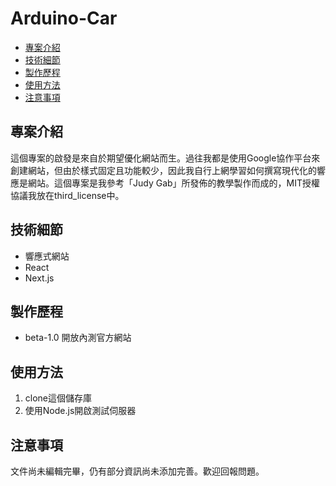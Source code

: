 # Arduino-Car

- [專案介紹](#專案介紹) 
- [技術細節](#技術細節) 
- [製作歷程](#製作歷程) 
- [使用方法](#使用方法) 
- [注意事項](#注意事項) 

## 專案介紹
這個專案的啟發是來自於期望優化網站而生。過往我都是使用Google協作平台來創建網站，但由於樣式固定且功能較少，因此我自行上網學習如何撰寫現代化的響應是網站。這個專案是我參考「Judy Gab」所發佈的教學製作而成的，MIT授權協議我放在third_license中。

## 技術細節
- 響應式網站
- React
- Next.js

## 製作歷程
- beta-1.0 開放內測官方網站
## 使用方法
1. clone這個儲存庫
2. 使用Node.js開啟測試伺服器

## 注意事項
文件尚未編輯完畢，仍有部分資訊尚未添加完善。歡迎回報問題。